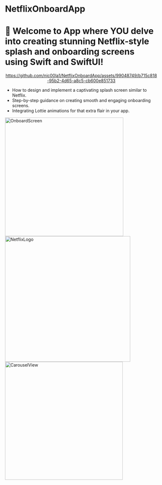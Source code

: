 # NetflixOnboardApp
<h1>🚀 Welcome to App where YOU delve into creating stunning Netflix-style splash and onboarding screens using Swift and SwiftUI!</h1>
<div align="center">


https://github.com/nic00la1/NetflixOnboardApp/assets/99048749/b715c818-95b2-4d65-a8c5-cb600e851733


 
</div>


* How to design and implement a captivating splash screen similar to Netflix.
* Step-by-step guidance on creating smooth and engaging onboarding screens.
* Integrating Lottie animations for that extra flair in your app.

<img width="391" alt="OnboardScreen" src="https://github.com/nic00la1/NetflixOnboardApp/assets/99048749/fdd3d115-0ec9-4d54-ad00-7cc7ad1e7364">
<img width="414" alt="NetflixLogo" src="https://github.com/nic00la1/NetflixOnboardApp/assets/99048749/ae838863-b59e-4827-b392-c83d8fe3a552">
<img width="389" alt="CarouselView" src="https://github.com/nic00la1/NetflixOnboardApp/assets/99048749/a6d11ccc-b76e-4412-b42b-ca7de8a42761">

<p></p>
